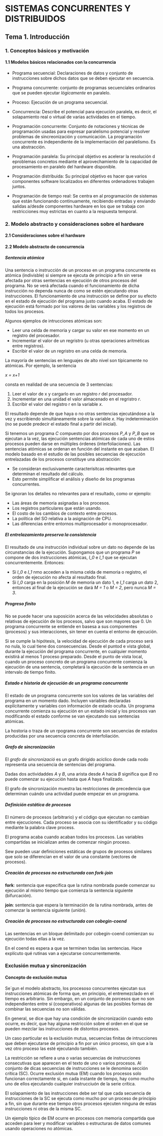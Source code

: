 # SISTEMAS CONCURRENTES Y DISTRIBUIDOS

## Tema 1. Introducción

### 1. Conceptos básicos y motivación

#### 1.1 Modelos básicos relacionados con la concurrencia

- Programa secuencial: Declaraciones de datos y conjunto de instrucciones sobre dichos datos que se deben ejecutar en secuencia.

- Programa concurrente: conjunto de programas secuenciales ordinarios que se pueden ejecutar *lógicamente* en paralelo.

- Proceso: Ejecución de un programa secuencial.

- Concurrencia: Describe el potencial para ejecución paralela, es decir, el solapamiento real o virtual de varias actividades en el tiempo.

- Programación concurrente: Conjunto de notaciones y técnicas de programación usadas para expresar paralelismo potencial y resolver problemas de sincreonización y comunicación. La programación concurrente es independiente de la implementación del paralelismo. Es una abstracción.

- Programación paralela: Su principal objetivo es acelerar la resolución d eproblemas concretos mediante el aprovechamiento de la capacidad de procesamiento en paralelo del hardware disponible.

- Programación distribuida: Su principal objetivo es hacer que varios componentes software localizados en diferentes ordenadores trabajen juntos.

- Programación de tiempo real: Se centra en al programación de sistemas que están funcionando continuamente, recibiendo entradas y enviando salidas a/desde componentes hardware en los que se trabaja con restricciones muy estrictas en cuanto a la respuesta temporal.



### 2. Modelo abstracto y consideraciones sobre el hardware

#### 2.1 Consideraciones sobre el hardware
#### 2.2 Modelo abstracto de concurrencia

##### Sentencia atómica
Una sentencia o instrucción de un proceso en un programa concurrente es atómica (indivisble) si siempre se ejecuta de principio a fin sin verse afectada por otras sentencias en ejecución de otros procesos del programa. No se verá afectada cuando el funcionamiento de dicha instrucción no dependa nunca de como se estén ejecutando otras instrucciones. El funcionamiento de una instrucción se define por su efecto en el estado de ejecución del programa justo cuando acaba. El estado de ejecución está formado por los valores de las variables y los registros de todos los procesos.

Algunos ejemplos de intrucciones atómicas son:

- Leer una celda de memoria y cargar su valor en ese momento en un registro del procesador.
- Incrementar el valor de un regristro (u otras operaciones aritméticas entre registros).
- Escribir el valor de un regristro en una celda de memoria.

La mayoría de sentencias en lenguajes de alto nivel son típicamente no atómicas. Por ejemplo, la sentencia

*x = x+1*

consta en realidad de una secuencia de 3 sentencias:

1. Leer el valor de x y cargarlo en un registro *r* del procesador.
2. Incrementar en una unidad el valor almacenado en el regristro *r*.
3. Escribir el valor del registro r en la variable *x*.

El resultado depende de que haya o no otras sentencias ejecutándose a la vez y escribiendo simultáneamente sobre la variable *x*. Hay indeterminación (no se puede predecir el estado final a partir del inicial).

Si tenemos un programa *C* compuesto por dos procesos *P_A* y *P_B* que se ejecutan a la vez, las ejecución sentencias atómicas de cada uno de estos procesos pueden darse en múltiples órdenes (interfoliaciones). Las sentencias atómicas se ordenan en función del instante en que acaban. El modelo basado en el estudio de las posibles secuencias de ejecución entrelazadas de los procesos constituye una abstracción:
- Se consideran exclusivamente caracterísitcas relevantes que determinan el resultado del cálculo.
- Esto permite simplificar el análisis y diseño de los programas concurrentes.

Se ignoran los detalles no relevantes para el resultado, como or ejemplo:

- Las áreas de memoria asignadas a los procesos.
- Los registros particulares que están usando.
- El costo de los cambios de contexto entre procesos.
- La política del SO relativa a la asignación de CPU.
- Las diferencias entre entornos multiprocesador o monoprocesador.

##### El entrelazamiento preserva la consistencia

El resultado de una instrucción individual sobre un dato no depende de las circunstancias de la ejecución. Supongamos que un programa *P* se compone de dos instrucciones atómicas, *I_0* e *I_1* que se ejecutan concurrentemente. Entonces:
- Si *I_0* e *I_1* nmo acceden a la misma celda de memoria o registro, el orden de ejecución no afecta al resultado final.
- Si *I_0* carga en la posición *M* de memoria un dato 1, e *I_1* carga un dato 2, entonces al final de la ejecución se dará *M = 1* o *M = 2*, pero nunca *M = 3*.

##### Progreso finito

No se puede hacer una suposición acerca de las velocidades absolutas o relativas de ejecución de los procesos, salvo que son mayores que 0. Un programa concurrente se entiende en basesa a sus componentes (procesos) y sus interacciones, sin tener en cuenta el entorno de ejecución.

Si se cumple la hipótesis, la velocidad de ejecución de cada proceso será no nula, lo cual tiene dos consecuencias. Desde el puntod e vista global, durante la ejecución del programa concurrente, en cualquier momento existirá al menos 1 proceso preparado. Desde el punto de vista local, cuando un proceso concreto de un programa concurrente comienza la ejecución de una sentencia, completará la ejecución de la sentencia en un intervalo de tiempo finito.

##### Estado e historia de ejecución de un programa concurrente

El estado de un programa concurrente son los valores de las variables del programa en un momento dado. Incluyen variables declaradas explícitamente y variables con información de estado oculta.
Un programa concurrente comienza su ejecución en un estado inicial y los procesos van modificando el estado conforme se van ejecutando sus sentencias atómicas.

La hostoria o traza de un rpograma concurrente son secuencias de estados producidas por una secuencia concreta de interfoliación.

##### Grafo de sincronización

El *grafo de sincronizació* es un grafo dirigido acíclico donde cada nodo representa una secuencia de sentencias del programa.

Dadas dos actividaddes *A* y *B*, una arista desde *A* hacia *B* significa que *B* no puede comenzar su ejecución hasta que *A* haya finalizado.

El grafo de sincronización muestra las restricciones de precedencia que determinan cuándo una actividad puede empezar en un programa.

##### Definición estática de procesos

El número de procesos (arbitrario) y el código que ejecutan no cambian entre ejecuciones. Cada proceso se asocia con su identificador y su código mediante la palabra clave process.

El programa acaba cuando acaban todos los procesos. Las variables compartidas se inicializan antes de comenzar ningún proceso.

Sew pueden usar definiciones estáticas de grupos de procesos similares que solo se diferencian en el valor de una constante (vectores de procesos).

##### Creación de procesos no estructurada con fork-join

**fork**: sentencia que especifica que la rutina nombrada puede comenzar su ejecución al mismo tiempo que comienza la sentencia siguiente (bifurcación).

**join**: sentencia que espera la terminación de la rutina nombrada, antes de comenzar la sentencia siguiente (unión).

##### Creación de procesos no estructurada con cobegin-coend

Las sentencias en un bloque delimitado por cobegin-coend comienzan su ejecución todas ellas a la vez.

En el coend es espera a que se terminen todas las sentencias. Hace explícuto qué rutinas van a ejecutarse concurrentemente.

### Exclusión mutua y sincronización

#### Concepto de exclusión mutua

Se´gun el modelo abstracto, los procesoso concurrentes ejecutan sus instrucciones atómicas de forma que, en principio, el entremezclado en el tiempo es arbitrario. Sin embargo, en un conjunto de porcesos que no son independientes entre sí (cooperativos) algunas de las posibles formas de combinar las secuencias no son válidas.

En general, se dice que hay una condición de sincronización cuando esto ocurre, es decir, que hay alguna restricción sobre el orden en el que se pueden mezclar las instrucciones de distontos procesos.

Un caso particular es la exclusión mutua, secuencias finitas de intrucciones que deben ejecutarse de principio a fin por un único proceso, sin que a la vez otro proceso las esté ejecutando también.

La restricción se refiere a una o varias secuencias de instrucciones consecutivas que aparecen en el texto de uno o varios procesos. Al conjunto de dicas secuencias de instrucciones se le denomina sección crítica (SC). Ocurre exclusión mutua (EM) cuando los procesos solo funcionan correctamente si, en cada instante de tiempo, hay como mucho uno de ellos ejecutando cualquier instrucciuón de la serie crítica.

El solapamiento de las instrucciones debe ser tal que cada secuencia de instrucciones de la SC se ejecuta como mucho por un proceso de principio a fin, sin que durante ese tiempo otros procesos ejecuten ninguna de estas instrucciones ni otras de la misma SC.

Un ejemplo típico de EM ocurre en procesos con memoria compartida que acceden para leer y modificar variables o estructuras de datos comunes usando operaciones no atómicas.
